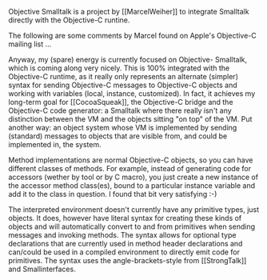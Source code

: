 

Objective Smalltalk is a project by [[MarcelWeiher]] to integrate Smalltalk directly with the Objective-C runtine.

The following are some comments by Marcel found on Apple's Objective-C mailing list ...

Anyway, my (spare) energy is currently focused on Objective- Smalltalk, which is coming along very nicely. This is 100% integrated with the Objective-C runtime, as it really only represents an alternate (simpler) syntax for sending Objective-C messages to Objective-C objects and working with variables (local, instance, customized). In fact, it achieves my long-term goal for [[CocoaSqueak]], the Objective-C bridge and the Objective-C code generator: a Smalltalk where there really isn't any distinction between the VM and the objects sitting "on top" of the VM. Put another way: an object system whose VM is implemented by sending (standard) messages to objects that are visible from, and could be implemented in, the system.

Method implementations are normal Objective-C objects, so you can have different classes of methods. For example, instead of generating code for accessors (wether by tool or by C macro), you just create a new instance of the accessor method class(es), bound to a particular instance variable and add it to the class in question. I found that bit very satisfying :-)

The interpreted environment doesn't currently have any primitive types, just objects. It does, however have literal syntax for creating these kinds of objects and will automatically convert to and from primitives when sending messages and invoking methods. The syntax allows for optional type declarations that are currently used in method header declarations and can/could be used in a compiled environment to directly emit code for primitives. The syntax uses the angle-brackets-style from [[StrongTalk]] and Smallinterfaces.